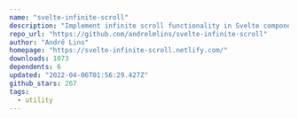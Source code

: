 ```yaml
---
name: "svelte-infinite-scroll"
description: "Implement infinite scroll functionality in Svelte components."
repo_url: "https://github.com/andrelmlins/svelte-infinite-scroll"
author: "André Lins"
homepage: "https://svelte-infinite-scroll.netlify.com/"
downloads: 1073
dependents: 6
updated: "2022-04-06T01:56:29.427Z"
github_stars: 267
tags: 
  - utility
---
```

